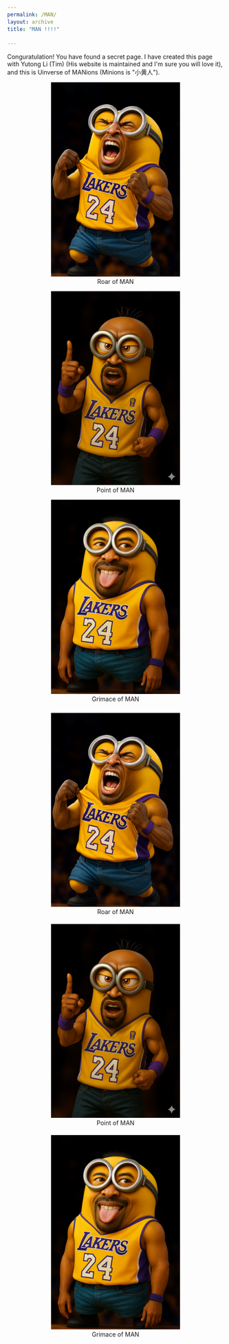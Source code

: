```yaml
---
permalink: /MAN/
layout: archive
title: "MAN !!!!"

---
```



Conguratulation! You have found a secret page. I have created this page with Yutong Li (Tim) (His website is maintained and I'm sure you will love it), and this is Uinverse of MANions (Minions is "小黄人").

<figure style="text-align: center;">
  <img src="/images/MAN/man_1.png" alt="Roar of MAN" style="width:300px;"/>
  <figcaption>Roar of MAN</figcaption>
</figure>


<figure style="text-align: center;">
  <img src="/images/MAN/man_2.png" alt="Point of MAN" style="width:300px;"/>
  <figcaption>Point of MAN</figcaption>
</figure>


<figure style="text-align: center;">
  <img src="/images/MAN/man_3.png" alt="Grimace of MAN" style="width:300px;"/>
  <figcaption>Grimace of MAN</figcaption>
</figure>


<div style="text-align: center;">
  <figure style="display:inline-block; margin:10px;">
    <img src="/images/MAN/man_1.png" alt="Roar of MAN" style="width:300px;"/>
    <figcaption>Roar of MAN</figcaption>
  </figure>

  <figure style="display:inline-block; margin:10px;">
    <img src="/images/MAN/man_2.png" alt="Point of MAN" style="width:300px;"/>
    <figcaption>Point of MAN</figcaption>
  </figure>

  <figure style="display:inline-block; margin:10px;">
    <img src="/images/MAN/man_3.png" alt="Grimace of MAN" style="width:300px;"/>
    <figcaption>Grimace of MAN</figcaption>
  </figure>
</div>











